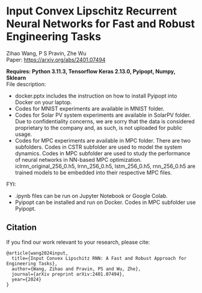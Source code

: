 # Input Convex Lipschitz Recurrent Neural Networks for Fast and Robust Engineering Tasks

Zihao Wang, P S Pravin, Zhe Wu </br>
Paper: https://arxiv.org/abs/2401.07494 </br>

**Requires: Python 3.11.3, Tensorflow Keras 2.13.0, Pyipopt, Numpy, Sklearn** </br>
File description:
* docker.pptx includes the instruction on how to install Pyipopt into Docker on your laptop. </br>
* Codes for MNIST experiments are available in MNIST folder. </br>
* Codes for Solar PV system experiments are available in SolarPV folder. Due to confidentiality concerns, we are sorry that the data is considered proprietary to the company and, as such, is not uploaded for public usage.
* Codes for MPC experiments are available in MPC folder. There are two subfolders. Codes in CSTR subfolder are used to model the system dynamics. Codes in MPC subfolder are used to study the performance of neural networks in NN-based MPC optimization. iclrnn_original_256_0.h5, lrnn_256_0.h5, lstm_256_0.h5, rnn_256_0.h5 are trained models to be embedded into their respective MPC files.

FYI:
* .ipynb files can be run on Jupyter Notebook or Google Colab.
* Pyipopt can be installed and run on Docker. Codes in MPC subfolder use Pyipopt.

## Citation </br>
If you find our work relevant to your research, please cite:
```
@article{wang2024input,
  title={Input Convex Lipschitz RNN: A Fast and Robust Approach for Engineering Tasks},
  author={Wang, Zihao and Pravin, PS and Wu, Zhe},
  journal={arXiv preprint arXiv:2401.07494},
  year={2024}
}
```
